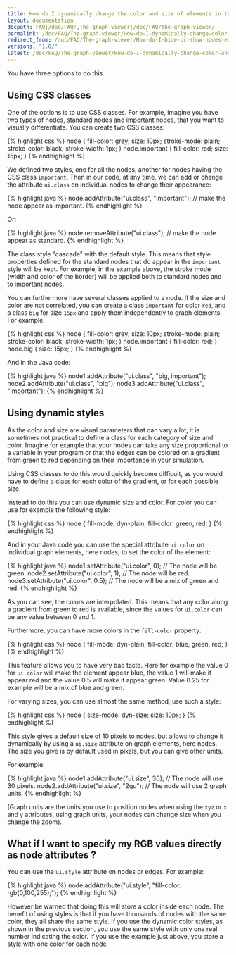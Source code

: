 ```yaml
---
title: How do I dynamically change the color and size of elements in the viewer ?
layout: documentation
docpath: FAQ|/doc/FAQ/,The graph viewer|/doc/FAQ/The-graph-viewer/
permalink: /doc/FAQ/The-graph-viewer/How-do-I-dynamically-change-color-and-size-in-the-viewer/1.0/
redirect_from: /doc/FAQ/The-graph-viewer/How-do-I-hide-or-show-nodes-edges-or-sprites-individually_1.0/
versions: "1.0/"
latest: /doc/FAQ/The-graph-viewer/How-do-I-dynamically-change-color-and-size-in-the-viewer/
---
```


You have three options to do this.


## Using CSS classes

One of the options is to use CSS classes. For example, imagine you have two types of nodes, standard nodes and important nodes, that you want to visually differentiate. You can create two CSS classes:

{% highlight css %}
    node {
        fill-color: grey;
        size: 10px;
        stroke-mode: plain;
        stroke-color: black;
        stroke-width: 1px;
    }
    node.important {
        fill-color: red;
        size: 15px;
    }
{% endhighlight %}

We defined two styles, one for all the nodes, another for nodes having the CSS class ``important``. Then in our code, at any time, we can add or change the attribute ``ui.class`` on individual nodes to change their appearance:

{% highlight java %}
    node.addAttribute("ui.class", "important"); // make the node appear as important.
{% endhighlight %}

Or:

{% highlight java %}
    node.removeAttribute("ui.class"); // make the node appear as standard.
{% endhighlight %}

The class style "cascade" with the default style. This means that style properties defined for the standard nodes that do appear in the ``important`` style will be kept. For example, in the example above, the stroke mode (width and color of the border) will be applied both to standard nodes and to important nodes.

You can furthermore have several classes applied to a node. If the size and color are not correlated, you can create a class ``important`` for color ``red``, and a class ``big`` for size ``15px`` and apply them independently to graph elements. For example:

{% highlight css %}
    node {
        fill-color: grey;
        size: 10px;
        stroke-mode: plain;
        stroke-color: black;
        stroke-width: 1px;
    }
    node.important {
        fill-color: red;
    }
    node.big {
        size: 15px;
    }
{% endhighlight %}

And in the Java code:

{% highlight java %}
    node1.addAttribute("ui.class", "big, important");
    node2.addAttribute("ui.class", "big");
    node3.addAttribute("ui.class", "important");
{% endhighlight %}


## Using dynamic styles

As the color and size are visual parameters that can vary a lot, it is sometimes not practical to define a class for each category of size and color. Imagine for example that your nodes can take any size proportional to a variable in your program or that the edges can be colored on a gradient from green to red depending on their importance in your simulation.

Using CSS classes to do this would quickly become difficult, as you would have to define a class for each color of the gradient, or for each possible size.

Instead to do this you can use dynamic size and color. For color you can use for example the following style:

{% highlight css %}
    node {
        fill-mode: dyn-plain;
        fill-color: green, red;
    }
{% endhighlight %}

And in your Java code you can use the special attribute ``ui.color`` on individual graph elements, here nodes, to set the color of the element:

{% highlight java %}
    node1.setAttribute("ui.color", 0); // The node will be green.
    node2.setAttribute("ui.color", 1); // The node will be red.
    node3.setAttribute("ui.color", 0.5); // The node will be a mix of green and red.
{% endhighlight %}

As you can see, the colors are interpolated. This means that any color along a gradient from green to red is available, since the values for ``ui.color`` can be any value between 0 and 1.

Furthermore, you can have more colors in the ``fill-color`` property:

{% highlight css %}
    node {
        fill-mode: dyn-plain;
        fill-color: blue, green, red;
    }
{% endhighlight %}

This feature allows you to have very bad taste. Here for example the value 0 for ``ui.color`` will make the element appear blue, the value 1 will make it appear red and the value 0.5 will make it appear green. Value 0.25 for example will be a mix of blue and green.

For varying sizes, you can use almost the same method, use such a style:

{% highlight css %}
    node {
        size-mode: dyn-size;
        size: 10px;
    }
{% endhighlight %}

This style gives a default size of 10 pixels to nodes, but allows to change it dynamically by using a ``ui.size`` attribute on graph elements, here nodes. The size you give is by default used in pixels, but you can give other units.

For example:

{% highlight java %}
    node1.addAttribute("ui.size", 30);     // The node will use 30 pixels.
    node2.addAttribute("ui.size", "2gu");  // The node will use 2 graph units.
{% endhighlight %}

(Graph units are the units you use to position nodes when using the ``xyz`` or ``x`` and ``y`` attributes, using graph units, your nodes can change size when you change the zoom).


## What if I want to specify my RGB values directly as node attributes ?

You can use the ``ui.style`` attribute on nodes or edges. For example:

{% highlight java %}
    node.addAttribute("ui.style", "fill-color: rgb(0,100,255);");
{% endhighlight %}

However be warned that doing this will store a color inside each node. The benefit of using styles is that if you have thousands of nodes with the same color, they all share the same style. If you use the dynamic color styles, as shown in the previous section, you use the same style with only one real number indicating the color. If you use the example just above, you store a style with one color for each node.

